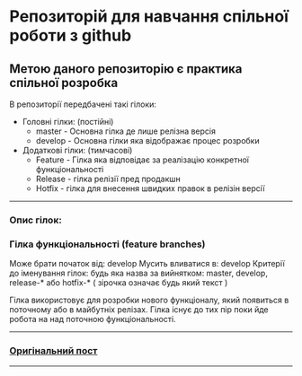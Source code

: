 # Репозиторій для навчання спільної роботи з github
## Метою даного репозиторію є практика спільної розробка 
В репозиторії передбачені такі гілоки:
* Головні гілки: (постійні)
    * master - Основна гілка де лише релізна версія
    * develop - Основна гілки яка відображає процес розробки
* Додаткові гілки: (тимчасові)
  * Feature - Гілка яка відповідає за реалізацію конкретної функціональності
  * Release - гілка релізії пред продакшн
  * Hotfix - гілка для внесення швидких правок в релізін версії

***
### Опис гілок:
### Гілка функціональності (feature branches)
Може брати початок від: develop
Мусить вливатися в: develop
Критерії до іменування гілок: будь яка назва за вийнятком: master, develop, release-* або hotfix-* ( зірочка означає будь який текст )

Гілка використовує для розробки нового функціоналу, який появиться в поточному або в майбутніх релізах. Гілка існує до тих пір поки йде робота на над поточною функціональності.
***
### [Оригінальний пост](https://habr.com/ru/post/106912/)
***
